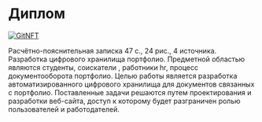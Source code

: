 # Диплом

[![GitNFT](https://img.shields.io/badge/%F0%9F%94%AE-Open%20in%20GitNFT-darkviolet?style=flat)](https://gitnft.quine.sh/app/commits/list/repo/bachelors-degree)

Расчётно-пояснительная записка 47 с., 24 рис., 4 источника. Разработка цифрового хранилища портфолио.
Предметной областью являются студенты, соискатели , работники hr, процесс документооборота портфолио.
Целью работы является разработка автоматизированного цифрового хранилища для документов связанных с портфолио.
Поставленные задачи решаются путем проектирования и разработки веб-сайта, доступ к которому будет разграничен ролью пользователей и работодателей.
